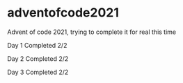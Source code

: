 # adventofcode2021
Advent of code 2021, trying to complete it for real this time

Day 1 Completed 2/2

Day 2 Completed 2/2

Day 3 Completed 2/2
